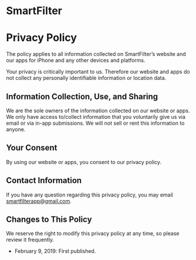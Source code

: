 # SmartFilter

# Privacy Policy

The policy applies to all information collected on SmartFilter’s website and our apps for iPhone and any other devices and platforms.

Your privacy is critically important to us. Therefore our website and apps do not collect any personally identifiable information or location data.

## Information Collection, Use, and Sharing

We are the sole owners of the information collected on our website or apps. We only have access to/collect information that you voluntarily give us via email or via in-app submissions. We will not sell or rent this information to anyone.

## Your Consent

By using our website or apps, you consent to our privacy policy.

## Contact Information

If you have any question regarding this privacy policy, you may email [smartfilterapp@gmail.com](mailto:smartfilterapp@gmail.com).

## Changes to This Policy

We reserve the right to modify this privacy policy at any time, so please review it frequently.

- February 9, 2019: First published.
